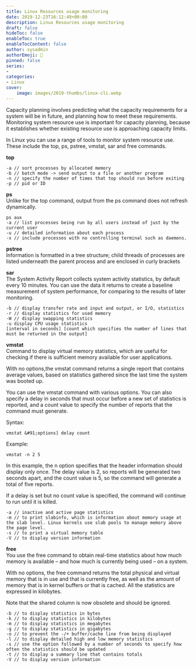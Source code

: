 ```yaml
---
title: Linux Resources usage monitoring
date: 2019-12-23T16:12:49+00:00
description: Linux Resources usage monitoring
draft: false
hideToc: false
enableToc: true
enableTocContent: false
author: sysadmin
authorEmoji: 🐧
pinned: false
series:
- 
categories:
- Linux
cover:
    image: images/2019-thumbs/linux-cli.webp
---
```

Capacity planning involves predicting what the capacity requirements for a system will be in future, and planning how to meet these requirements. Monitoring system resource use is important for capacity planning, because it establishes whether existing resource use is approaching capacity limits.

In Linux you can use a range of tools to monitor system resource use. These include the top, ps, pstree, vmstat, sar and free commands.

**top**

```
-a // sort processes by allocated memory
-b // batch mode -> send output to a file or another program
-n // specify the number of times that top should run before exiting
-p // pid or ID
```

**ps**  
Unlike for the top command, output from the ps command does not refresh dynamically.

```
ps aux
-a // list processes being run by all users instead of just by the current user 
-u // detailed information about each process
-x // include processes with no controlling terminal such as daemons.
```

**pstree**  
Information is formatted in a tree structure; child threads of processes are listed underneath the parent process and are enclosed in curly brackets 

**sar**  
The System Activity Report collects system activity statistics, by default every 10 minutes. You can use the data it returns to create a baseline measurement of system performance, for comparing to the results of later monitoring.

```
-b // display transfer rate and input and output, or I/O, statistics
-r // display statistics for used memory
-W // display swapping statistics
-u display CPU usage statistics
[interval in seconds] [count which specifies the number of lines that must be returned in the output]
```

**vmstat**  
Command to display virtual memory statistics, which are useful for checking if there is sufficient memory available for user applications.

With no options,the vmstat command returns a single report that contains average values, based on statistics gathered since the last time the system was booted up.

You can use the vmstat command with various options. You can also specify a delay in seconds that must occur before a new set of statistics is reported, and a count value to specify the number of reports that the command must generate.

Syntax: 
```
vmstat &#91;options] delay count
```

Example:
```
vmstat -n 2 5
```

In this example, the n option specifies that the header information should display only once. The delay value is 2, so reports will be generated two seconds apart, and the count value is 5, so the command will generate a total of five reports.

If a delay is set but no count value is specified, the command will continue to run until it is killed.

```
-a // inactive and active page statistics
-m // to print slabinfo, which is information about memory usage at the slab level. Linux kernels use slab pools to manage memory above the page level. 
-s // to print a virtual memory table
-V // to display version information
```

**free**  
You use the free command to obtain real-time statistics about how much memory is available &#8211; and how much is currently being used &#8211; on a system.

With no options, the free command returns the total physical and virtual memory that is in use and that is currently free, as well as the amount of memory that is in kernel buffers or that is cached. All the statistics are expressed in kilobytes.

Note that the shared column is now obsolete and should be ignored.

```
-b // to display statistics in bytes
-k // to display statistics in kilobytes
-m // to display statistics in megabytes
-g // to display statistics in gigabytes
-o // to prevent the -/+ buffer/cache line from being displayed
-l // to display detailed high and low memory statistics
-s // use the option followed by a number of seconds to specify how often the statistics should be updated
-t // to display a summary line that contains totals
-V // to display version information
```
